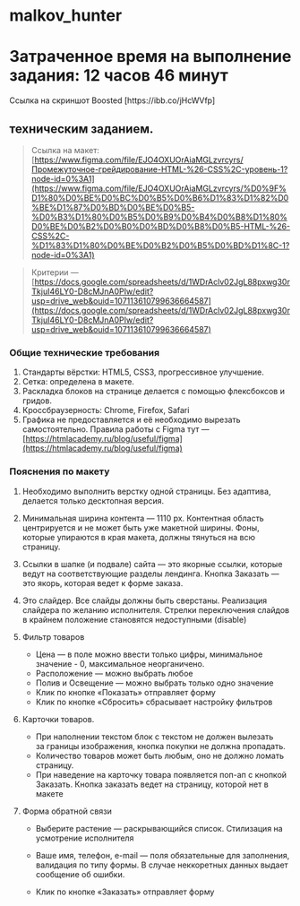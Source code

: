 # malkov_hunter

<h1>Затраченное время на выполнение задания: 12 часов 46 минут</h1>
Ссылка на скриншот Boosted [https://ibb.co/jHcWVfp]


<h2>техническим заданием.</h2>

> Ссылка на макет: 
[https://www.figma.com/file/EJO4OXUOrAiaMGLzvrcyrs/Промежуточное-грейдирование-HTML-%26-CSS%2C-уровень-1?node-id=0%3A1](https://www.figma.com/file/EJO4OXUOrAiaMGLzvrcyrs/%D0%9F%D1%80%D0%BE%D0%BC%D0%B5%D0%B6%D1%83%D1%82%D0%BE%D1%87%D0%BD%D0%BE%D0%B5-%D0%B3%D1%80%D0%B5%D0%B9%D0%B4%D0%B8%D1%80%D0%BE%D0%B2%D0%B0%D0%BD%D0%B8%D0%B5-HTML-%26-CSS%2C-%D1%83%D1%80%D0%BE%D0%B2%D0%B5%D0%BD%D1%8C-1?node-id=0%3A1)

> Критерии — [https://docs.google.com/spreadsheets/d/1WDrAclv02JgL88pxwg30rTkjuI46LY0-D8cMJnA0PIw/edit?usp=drive_web&ouid=107113610799636664587](https://docs.google.com/spreadsheets/d/1WDrAclv02JgL88pxwg30rTkjuI46LY0-D8cMJnA0PIw/edit?usp=drive_web&ouid=107113610799636664587)

### **Общие технические требования**

1. Стандарты вёрстки: HTML5, CSS3, прогрессивное улучшение.
2. Сетка: определена в макете.
3. Раскладка блоков на странице делается с помощью флексбоксов и гридов.
4. Кроссбраузерность: Chrome, Firefox, Safari
5. Графика не предоставляется и её необходимо вырезать самостоятельно. Правила работы с Figmа тут — [https://htmlacademy.ru/blog/useful/figma](https://htmlacademy.ru/blog/useful/figma)

### Пояснения по макету

1. Необходимо выполнить верстку одной страницы. Без адаптива, делается только десктопная версия. 
2. Минимальная ширина контента — 1110 px. 
Контентная область центрируется и не может быть уже макетной ширины. Фоны, которые упираются в края макета, должны тянуться на всю страницу.
3. Ссылки в шапке (и подвале) сайта — это якорные ссылки, которые ведут на соответствующие разделы лендинга. Кнопка Заказать — это якорь, которая ведет к форме заказа. 

4. Это слайдер. Все слайды должны быть сверстаны. Реализация слайдера по желанию исполнителя. 
Стрелки переключения слайдов в крайнем положение становятся недоступными (disable)

5. Фильтр товаров 
    - Цена — в поле можно ввести только цифры, минимальное значение - 0, максимальное неорганичено.
    - Расположение — можно выбрать любое
    - Полив и Освещение — можно выбрать только одно значение
    - Клик по кнопке «Показать» отправляет форму
    - Клик по кнопке «Сбросить» сбрасывает настройку фильтров

6. Карточки товаров.
    - При наполнении текстом блок с текстом не должен вылезать за границы изображения, кнопка покупки не должна пропадать.
    - Количество товаров может быть любым, оно не должно ломать страницу.
    - При наведение на карточку товара появляется поп-ап с кнопкой Заказать. Кнопка заказать ведет на страницу, которой нет в макете

7. Форма обратной связи

    - Выберите растение — раскрывающийся список. Стилизация на усмотрение исполнителя
    - Ваше имя, телефон, e-mail — поля обязательные для заполнения, валидация по типу формы. В случае неккоретных данных выдает сообщение об ошибки.

    - Клик по кнопке «Заказать» отправляет форму
